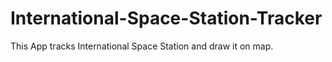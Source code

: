 # International-Space-Station-Tracker
This App tracks International Space Station and draw it on map.
